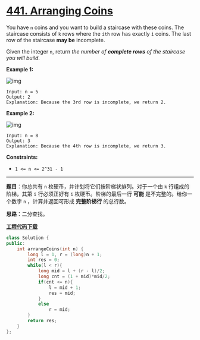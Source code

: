 # [441. Arranging Coins](https://leetcode.com/problems/arranging-coins/)

You have `n` coins and you want to build a staircase with these coins. The staircase consists of `k` rows where the `ith` row has exactly `i` coins. The last row of the staircase **may be** incomplete.

Given the integer `n`, return *the number of **complete rows** of the staircase you will build*.

**Example 1:**

![img](https://assets.leetcode.com/uploads/2021/04/09/arrangecoins1-grid.jpg)

```
Input: n = 5
Output: 2
Explanation: Because the 3rd row is incomplete, we return 2.
```

**Example 2:**

![img](https://assets.leetcode.com/uploads/2021/04/09/arrangecoins2-grid.jpg)

```
Input: n = 8
Output: 3
Explanation: Because the 4th row is incomplete, we return 3.
```

**Constraints:**

- `1 <= n <= 2^31 - 1`

-----

**题目**：你总共有 `n` 枚硬币，并计划将它们按阶梯状排列。对于一个由 `k` 行组成的阶梯，其第 `i` 行必须正好有 `i` 枚硬币。阶梯的最后一行 **可能** 是不完整的。给你一个数字 `n` ，计算并返回可形成 **完整阶梯行** 的总行数。

**思路**：二分查找。

[**工程代码下载**](https://github.com/shenkh/leetcode)

```cpp
class Solution {
public:
    int arrangeCoins(int n) {
        long l = 1, r = (long)n + 1;
        int res = 0;
        while(l < r){
            long mid = l + (r - l)/2;
            long cnt = (1 + mid)*mid/2;
            if(cnt <= n){
                l = mid + 1;
                res = mid;
            }
            else
                r = mid;
        }
        return res;
    }
};
```
